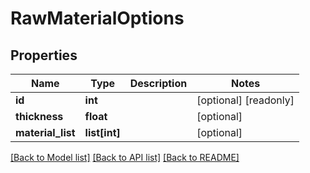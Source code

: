 # RawMaterialOptions


## Properties
Name | Type | Description | Notes
------------ | ------------- | ------------- | -------------
**id** | **int** |  | [optional] [readonly] 
**thickness** | **float** |  | [optional] 
**material_list** | **list[int]** |  | [optional] 

[[Back to Model list]](../README.md#documentation-for-models) [[Back to API list]](../README.md#documentation-for-api-endpoints) [[Back to README]](../README.md)


